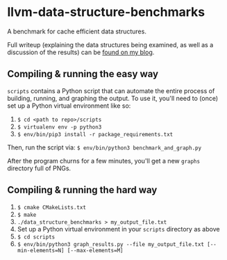 # llvm-data-structure-benchmarks

A benchmark for cache efficient data structures.

Full writeup (explaining the data structures being examined, as well as a discussion of the results) can be [found on my blog](https://tylerayoung.com/?p=1277).

## Compiling & running the easy way

`scripts` contains a Python script that can automate the entire process of building, running, and graphing the output. To use it, you'll need to (once) set up a Python virtual environment like so:

1. `$ cd <path to repo>/scripts`
2. `$ virtualenv env -p python3`
3. `$ env/bin/pip3 install -r package_requirements.txt`

Then, run the script via:
`$ env/bin/python3 benchmark_and_graph.py`

After the program churns for a few minutes, you'll get a new `graphs` directory full of PNGs.

## Compiling & running the hard way

1. `$ cmake CMakeLists.txt`
2. `$ make`
3. `./data_structure_benchmarks > my_output_file.txt`
4. Set up a Python virtual environment in your `scripts` directory as above
5. `$ cd scripts`
6. `$ env/bin/python3 graph_results.py --file my_output_file.txt [--min-elements=N] [--max-elements=M]`
